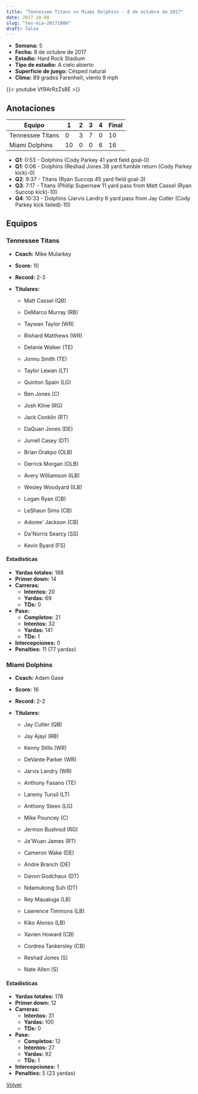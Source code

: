```yaml
---
title: "Tennessee Titans vs Miami Dolphins - 8 de octubre de 2017"
date: 2017-10-08
slug: "ten-mia-20171008"
draft: false
---
```


- **Semana:** 5
- **Fecha:** 8 de octubre de 2017
- **Estadio:** Hard Rock Stadium
- **Tipo de estadio:** A cielo abierto
- **Superficie de juego:** Césped natural
- **Clima:** 89 grados Farenheit, viento 9 mph


{{< youtube Vf9ArRzZs8E >}}


## Anotaciones
| Equipo | 1 | 2 | 3 | 4 | Final |
|--------|---|---|---|---|-------|
| Tennessee Titans  | 0 | 3 | 7 | 0  | 10 |
| Miami Dolphins  | 10 | 0 | 0 | 6  | 16 |
- **Q1**: 0:53 - Dolphins (Cody Parkey 41 yard field goal-0)
- **Q1**: 0:06 - Dolphins (Reshad Jones 38 yard fumble return (Cody Parkey kick)-0)
- **Q2**: 9:37 - Titans (Ryan Succop 45 yard field goal-3)
- **Q3**: 7:17 - Titans (Phillip Supernaw 11 yard pass from Matt Cassel (Ryan Succop kick)-10)
- **Q4**: 10:33 - Dolphins (Jarvis Landry 6 yard pass from Jay Cutler (Cody Parkey kick failed)-10)


## Equipos


### Tennessee Titans
* **Coach:** Mike Mularkey
* **Score:** 10
* **Record:** 2-3
* **Titulares:** 

  * Matt Cassel (QB) 

  * DeMarco Murray (RB) 

  * Taywan Taylor (WR) 

  * Rishard Matthews (WR) 

  * Delanie Walker (TE) 

  * Jonnu Smith (TE) 

  * Taylor Lewan (LT) 

  * Quinton Spain (LG) 

  * Ben Jones (C) 

  * Josh Kline (RG) 

  * Jack Conklin (RT) 

  * DaQuan Jones (DE) 

  * Jurrell Casey (DT) 

  * Brian Orakpo (OLB) 

  * Derrick Morgan (OLB) 

  * Avery Williamson (ILB) 

  * Wesley Woodyard (ILB) 

  * Logan Ryan (CB) 

  * LeShaun Sims (CB) 

  * Adoree' Jackson (CB) 

  * Da'Norris Searcy (SS) 

  * Kevin Byard (FS) 

#### Estadísticas
* **Yardas totales:** 188
* **Primer down:** 14
* **Carreras:**
  * **Intentos:** 20
  * **Yardas:** 69
  * **TDs:** 0
* **Pase:**
  * **Completos:** 21
  * **Intentos:** 32
  * **Yardas:** 141
  * **TDs:** 1
* **Intercepciones:** 0
* **Penalties:** 11 (77 yardas)

### Miami Dolphins
* **Coach:** Adam Gase
* **Score:** 16
* **Record:** 2-2
* **Titulares:** 

  * Jay Cutler (QB) 

  * Jay Ajayi (RB) 

  * Kenny Stills (WR) 

  * DeVante Parker (WR) 

  * Jarvis Landry (WR) 

  * Anthony Fasano (TE) 

  * Laremy Tunsil (LT) 

  * Anthony Steen (LG) 

  * Mike Pouncey (C) 

  * Jermon Bushrod (RG) 

  * Ja'Wuan James (RT) 

  * Cameron Wake (DE) 

  * Andre Branch (DE) 

  * Davon Godchaux (DT) 

  * Ndamukong Suh (DT) 

  * Rey Maualuga (LB) 

  * Lawrence Timmons (LB) 

  * Kiko Alonso (LB) 

  * Xavien Howard (CB) 

  * Cordrea Tankersley (CB) 

  * Reshad Jones (S) 

  * Nate Allen (S) 

#### Estadísticas
* **Yardas totales:** 178
* **Primer down:** 12
* **Carreras:**
  * **Intentos:** 31
  * **Yardas:** 100
  * **TDs:** 0
* **Pase:**
  * **Completos:** 12
  * **Intentos:** 27
  * **Yardas:** 92
  * **TDs:** 1
* **Intercepciones:** 1
* **Penalties:** 5 (23 yardas)


[Volver](/historia/2017)

